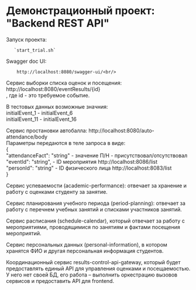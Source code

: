 Демонстрационный проект: "Backend REST API"
==============================

Запуск проекта:<br/>

       `start_trial.sh`

Swagger doc UI:<br/>

        http://localhost:8080/swagger-ui/<br/>

Сервис выборки списка оценок и посещения:<br/>
       http://localhost:8080/eventResults/{id}<br/>
, где id - это требуемое событие.

В тестовых данных возможные значния:<br/>
   initialEvent_1 - initialEvent_6<br/>
   initialEvent_11 - initialEvent_16<br/>


Сервис простановки автобалла: http://localhost:8080/auto-attendance/body<br/>
Параметры передаются в теле запроса в виде:<br/>
{<br/>
  "attendanceFact": "string" - значение П/Н - присутствовал/отсутствовал<br/>
  "eventId": "string",       - ID мероприятия http://localhost:8086/list<br/>
  "personId": "string"       - ID физического лица http://localhost:8083/list<br/>
}<br/>



Сервис успеваемости (academic-performance): отвечает за хранение и работу с оценками студенту за занятие.<br/>

Сервис планирования учебного периода (period-planning): отвечает за работу с перечнем учебных занятий и списками участников занятий.<br/>

Сервис расписания (schedule-calendar), который отвечает за работу с мероприятиями, проводящимися по занятиям и фактами посещения мероприятий.<br/>

Сервис персональных данных (personal-information), в котором хранятся ФИО и другая персональная информация студентов.<br/>

Координационный сервис results-control-api-gateway, который будет предоставлять единый API для управления оценками и посещаемостью. У него нет своей БД, его работа – выполнить оркестрацию вызовов сервисов и предоставить API для frontend.<br/>

